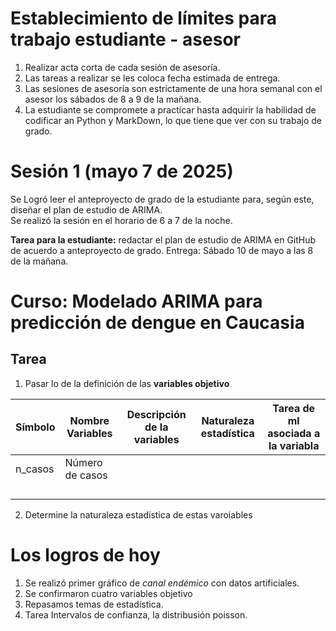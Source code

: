 # Establecimiento de límites para trabajo estudiante - asesor

1. Realizar acta corta de cada sesión de asesoría.
2. Las tareas a realizar se les coloca fecha estimada de entrega.
3. Las sesiones de asesoría son estrictamente de una hora semanal con el asesor los sábados de 8 a 9 de la mañana.
4. La estudiante se compromete a practicar hasta adquirir la habilidad de codificar an Python y MarkDown, lo que tiene que ver con su trabajo de grado. 


 # Sesión 1 (mayo 7 de 2025)
Se Logró leer el anteproyecto de grado de la estudiante para, según este, diseñar el plan de estudio de ARIMA.  
Se realizó la sesión en el horario de 6 a 7 de la noche.  

**Tarea para la estudiante:** redactar el plan de estudio de ARIMA en GitHub de acuerdo a anteproyecto de grado. Entrega: Sábado 10 de mayo a las 8 de la mañana. 




# Curso: Modelado ARIMA para predicción de dengue en Caucasia

## Tarea 

1. Pasar lo de la definición de las **variables objetivo**

|Símbolo|**Nombre Variables**|**Descripción de la variables**|Naturaleza estadística|Tarea de ml asociada a la variabla|
|-------|--------------------|-------------------------------|-|-|
|n_casos|Número de casos||||
||||||
||||||
||||||
||||||

2. Determine la naturaleza estadística de estas varoiables 
# Los logros de hoy 

1. Se realizó primer gráfico de *canal endémico* con datos artificiales.
2. Se confirmaron cuatro variables objetivo
3. Repasamos temas de estadística.
4. Tarea Intervalos de confianza, la distribusión poisson. 


